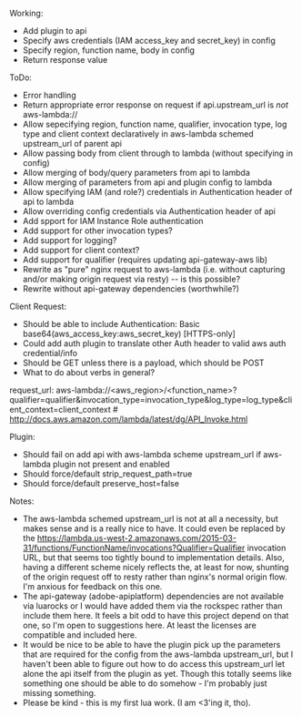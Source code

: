 Working:
- Add plugin to api
- Specify aws credentials (IAM access_key and secret_key) in config
- Specify region, function name, body in config
- Return response value

ToDo:
- Error handling
- Return appropriate error response on request if api.upstream_url is *not* aws-lambda://
- Allow sepecifying region, function name, qualifier, invocation type, log type and client context declaratively in aws-lambda schemed upstream_url of parent api
- Allow passing body from client through to lambda (without specifying in config)
- Allow merging of body/query parameters from api to lambda
- Allow merging of parameters from api and plugin config to lambda
- Allow specifying IAM (and role?) credentials in Authentication header of api to lambda
- Allow overriding config credentials via Authentication header of api
- Add spport for IAM Instance Role authentication
- Add support for other invocation types?
- Add support for logging?
- Add support for client context?
- Add support for qualifier (requires updating api-gateway-aws lib)
- Rewrite as "pure" nginx request to aws-lambda (i.e. without capturing and/or making origin request via resty) -- is this possible?
- Rewrite without api-gateway dependencies (worthwhile?)

Client Request:
- Should be able to include Authentication: Basic base64(aws_access_key:aws_secret_key) [HTTPS-only]
- Could add auth plugin to translate other Auth header to valid aws auth credential/info
- Should be GET unless there is a payload, which should be POST
- What to do about verbs in general?

request_url:
	aws-lambda://<aws_region>/<function_name>?qualifier=qualifier&invocation_type=invocation_type&log_type=log_type&client_context=client_context
	# http://docs.aws.amazon.com/lambda/latest/dg/API_Invoke.html

Plugin:
- Should fail on add api with aws-lambda scheme upstream_url if aws-lambda plugin not present and enabled
- Should force/default strip_request_path=true
- Should force/default preserve_host=false

Notes:
- The aws-lambda schemed upstream_url is not at all a necessity, but makes sense and is a really nice to have. It could even be replaced by the https://lambda.us-west-2.amazonaws.com/2015-03-31/functions/FunctionName/invocations?Qualifier=Qualifier invocation URL, but that seems too tightly bound to implementation details. Also, having a different scheme nicely reflects the, at least for now, shunting of the origin request off to resty rather than nginx's normal origin flow. I'm anxious for feedback on this one.
- The api-gateway (adobe-apiplatform) dependencies are not available via luarocks or I would have added them via the rockspec rather than include them here. It feels a bit odd to have this project depend on that one, so I'm open to suggestions here. At least the licenses are compatible and included here.
- It would be nice to be able to have the plugin pick up the parameters that are required for the config from the aws-lambda upstream_url, but I haven't been able to figure out how to do access this upstream_url let alone the api itself from the plugin as yet. Though this totally seems like something one should be able to do somehow - I'm probably just missing something.
- Please be kind - this is my first lua work. (I am <3'ing it, tho).
